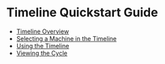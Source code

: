 # Timeline Quickstart Guide

-   [Timeline Overview](timelineIntro.md)
-   [Selecting a Machine in the Timeline](selectingMachineAndDate.md)
-   [Using the Timeline](using_the_timeline.md)
-   [Viewing the Cycle](timelineCycle.md)